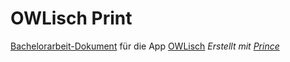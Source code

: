 # OWLisch Print
[Bachelorarbeit-Dokument](https://github.com/JakobMe/owlisch-print/blob/master/out/print.pdf) für die App [OWLisch](https://github.com/JakobMe/owlisch)
*Erstellt mit [Prince](https://www.princexml.com)*
